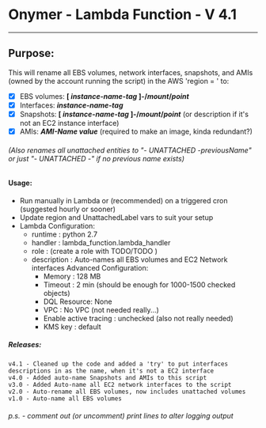 #   Onymer - Lambda Function - V 4.1
--------------------------------------------------------------------------------
## Purpose:
This will rename all EBS volumes, network interfaces, snapshots, and AMIs (owned by the account running the script) in the AWS 'region = ' to:
- [x] EBS volumes:  **[ _instance-name-tag_ ]-/_mount_/_point_**
- [x] Interfaces: **_instance-name-tag_**
- [x] Snapshots: **[ _instance-name-tag_ ]-/_mount_/_point_** (or description if it's not an EC2 instance interface)
- [x] AMIs: __*AMI-Name value*__ (required to make an image, kinda redundant?)
###### (Also renames all unattached entities to "- UNATTACHED -previousName" or just "- UNATTACHED -" if no previous name exists)
#### Usage:
   - Run manually in Lambda or (recommended) on a triggered cron
   (suggested hourly or sooner)
   - Update region and UnattachedLabel vars to suit your setup
   - Lambda Configuration:
        * runtime : python 2.7
        * handler : lambda_function.lambda_handler
        * role : (create a role with TODO/TODO )
        * description : Auto-names all EBS volumes and EC2 Network interfaces
        Advanced Configuration:
            * Memory : 128 MB
            * Timeout : 2 min (should be enough for 1000-1500 checked objects)
            * DQL Resource: None
            * VPC : No VPC (not needed really...)
            * Enable active tracing : unchecked (also not really needed)
            * KMS key : default

##### Releases:
    v4.1 - Cleaned up the code and added a 'try' to put interfaces descriptions in as the name, when it's not a EC2 interface
    v4.0 - Added auto-name Snapshots and AMIs to this script
    v3.0 - Added Auto-name all EC2 network interfaces to the script
    v2.0 - Auto-rename all EBS volumes, now includes unattached volumes
    v1.0 - Auto-name all EBS volumes

######  p.s. - comment out (or uncomment) print lines to alter logging output
